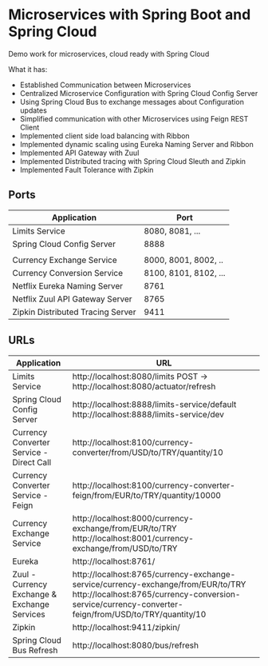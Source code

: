 # Microservices with Spring Boot and Spring Cloud

Demo work for microservices, cloud ready with Spring Cloud

What it has:
- Established Communication between Microservices
- Centralized Microservice Configuration with Spring Cloud Config Server
- Using Spring Cloud Bus to exchange messages about Configuration updates
- Simplified communication with other Microservices using Feign REST Client
- Implemented client side load balancing with Ribbon
- Implemented dynamic scaling using Eureka Naming Server and Ribbon
- Implemented API Gateway with Zuul
- Implemented Distributed tracing with Spring Cloud Sleuth and Zipkin
- Implemented Fault Tolerance with Zipkin


## Ports

|     Application       |     Port          |
| ------------- | ------------- |
| Limits Service | 8080, 8081, ... |
| Spring Cloud Config Server | 8888 |
|  |  |
| Currency Exchange Service | 8000, 8001, 8002, ..  |
| Currency Conversion Service | 8100, 8101, 8102, ... |
| Netflix Eureka Naming Server | 8761 |
| Netflix Zuul API Gateway Server | 8765 |
| Zipkin Distributed Tracing Server | 9411 |


## URLs

|     Application       |     URL          |
| ------------- | ------------- |
| Limits Service | http://localhost:8080/limits POST -> http://localhost:8080/actuator/refresh|
|Spring Cloud Config Server| http://localhost:8888/limits-service/default http://localhost:8888/limits-service/dev |
|  Currency Converter Service - Direct Call| http://localhost:8100/currency-converter/from/USD/to/TRY/quantity/10|
|  Currency Converter Service - Feign| http://localhost:8100/currency-converter-feign/from/EUR/to/TRY/quantity/10000|
| Currency Exchange Service | http://localhost:8000/currency-exchange/from/EUR/to/TRY http://localhost:8001/currency-exchange/from/USD/to/TRY|
| Eureka | http://localhost:8761/|
| Zuul - Currency Exchange & Exchange Services | http://localhost:8765/currency-exchange-service/currency-exchange/from/EUR/to/TRY http://localhost:8765/currency-conversion-service/currency-converter-feign/from/USD/to/TRY/quantity/10|
| Zipkin | http://localhost:9411/zipkin/ |
| Spring Cloud Bus Refresh | http://localhost:8080/bus/refresh |
